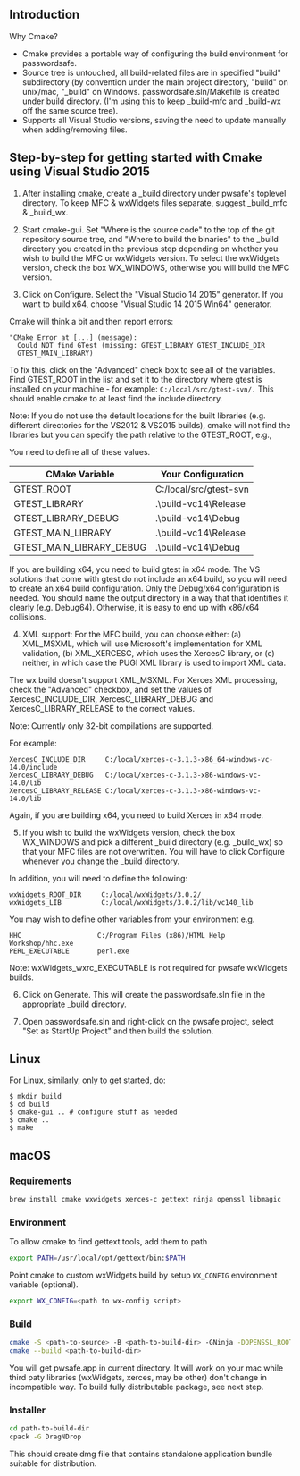 ## Introduction
Why Cmake?

- Cmake provides a portable way of configuring the build environment
  for passwordsafe.
- Source tree is untouched, all build-related files are in specified
  "build" subdirectory (by convention under the main project
  directory, "build" on unix/mac, "_build" on Windows.
  passwordsafe.sln/Makefile is created under build directory.
  (I'm using this to keep _build-mfc and _build-wx off the same source tree).
- Supports all Visual Studio versions, saving the need to update
  manually when adding/removing files.


## Step-by-step for getting started with Cmake using Visual Studio 2015
1. After installing cmake, create a _build directory under pwsafe's
toplevel directory. To keep MFC & wxWidgets files separate, suggest
_build_mfc & _build_wx.

2. Start cmake-gui. Set "Where is the source code" to the top of the
git repository source tree, and "Where to build the binaries" to the
_build directory you created in the previous step depending on whether
you wish to build the MFC or wxWidgets version. To select the
wxWidgets version, check the box WX_WINDOWS, otherwise you will build the
MFC version.

3. Click on Configure. Select the "Visual Studio 14 2015" generator. 
If you want to build x64, choose "Visual Studio 14 2015 Win64" generator. 

Cmake will think a bit and then report errors:
  ```
  "CMake Error at [...] (message):
    Could NOT find GTest (missing: GTEST_LIBRARY GTEST_INCLUDE_DIR
    GTEST_MAIN_LIBRARY)
  ```

To fix this, click on the "Advanced" check box to see all of the variables.
Find GTEST_ROOT in the list and set it to the directory where
gtest is installed on your machine - for example: `C:/local/src/gtest-svn/.`
This should enable cmake to at least find the include directory.

Note: If you do not use the default locations for the built libraries
(e.g. different directories for the VS2012 & VS2015 builds), cmake will
not find the libraries but you can specify the path relative to the
GTEST_ROOT, e.g.,

You need to define all of these values.

|CMake Variable           |Your Configuration     |
|-------------------------|-----------------------|
|GTEST_ROOT               |C:/local/src/gtest-svn |
|GTEST_LIBRARY            |.\build-vc14\Release   |
|GTEST_LIBRARY_DEBUG      |.\build-vc14\Debug     |
|GTEST_MAIN_LIBRARY       |.\build-vc14\Release   |
|GTEST_MAIN_LIBRARY_DEBUG |.\build-vc14\Debug     |

If you are building x64, you need to build gtest in x64 mode. The VS
solutions that come with gtest do not include an x64 build, so you 
will need to create an x64 build configuration. Only the Debug/x64
configuration is needed. You should name the output directory in 
a way that that identifies it clearly (e.g. Debug64). Otherwise,
it is easy to end up with x86/x64 collisions. 

4. XML support: For the MFC build, you can choose either: (a)
XML_MSXML, which will use Microsoft's implementation for XML
validation, (b) XML_XERCESC, which uses the XercesC library, or (c)
neither, in which case the PUGI XML library is used to import
XML data.

The wx build doesn't support XML_MSXML.
For Xerces XML processing, check the "Advanced" checkbox, and set the
values of XercesC_INCLUDE_DIR, XercesC_LIBRARY_DEBUG and
XercesC_LIBRARY_RELEASE to the correct values.

Note: Currently only 32-bit compilations are supported.

For example:
```
XercesC_INCLUDE_DIR     C:/local/xerces-c-3.1.3-x86_64-windows-vc-14.0/include
XercesC_LIBRARY_DEBUG   C:/local/xerces-c-3.1.3-x86-windows-vc-14.0/lib
XercesC_LIBRARY_RELEASE C:/local/xerces-c-3.1.3-x86-windows-vc-14.0/lib
```

Again, if you are building x64, you need to build Xerces in x64 mode.

5. If you wish to build the wxWidgets version, check the box WX_WINDOWS and
pick a different _build directory (e.g. _build_wx) so that your MFC files are
not overwritten.  You will have to click Configure whenever you change the _build
directory.

In addition, you will need to define the following:
```
wxWidgets_ROOT_DIR     C:/local/wxWidgets/3.0.2/
wxWidgets_LIB          C:/local/wxWidgets/3.0.2/lib/vc140_lib
```

You may wish to define other variables from your environment e.g.
```
HHC                   C:/Program Files (x86)/HTML Help Workshop/hhc.exe
PERL_EXECUTABLE       perl.exe
```

Note: wxWidgets_wxrc_EXECUTABLE is not required for pwsafe wxWidgets builds.

6. Click on Generate. This will create the passwordsafe.sln file in the appropriate
_build directory.

7. Open passwordsafe.sln and right-click on the pwsafe project, select
"Set as StartUp Project" and then build the solution.

## Linux
For Linux, similarly, only to get started, do:
```
$ mkdir build
$ cd build
$ cmake-gui .. # configure stuff as needed
$ cmake ..
$ make
```

## macOS

### Requirements

```sh
brew install cmake wxwidgets xerces-c gettext ninja openssl libmagic
```

### Environment

To allow cmake to find gettext tools, add them to path

```sh
export PATH=/usr/local/opt/gettext/bin:$PATH
```

Point cmake to custom wxWidgets build by setup `WX_CONFIG` environment variable (optional).

```sh
export WX_CONFIG=<path to wx-config script>
```

### Build

```sh
cmake -S <path-to-source> -B <path-to-build-dir> -GNinja -DOPENSSL_ROOT_DIR=/usr/local/opt/openssl
cmake --build <path-to-build-dir>
```

You will get pwsafe.app in current directory. It will work on your mac while
third paty libraries (wxWidgets, xerces, may be other) don't change
in incompatible way. To build fully distributable package, see next step.

### Installer

```sh
cd path-to-build-dir
cpack -G DragNDrop
```

This should create dmg file that contains standalone application bundle suitable for distribution.